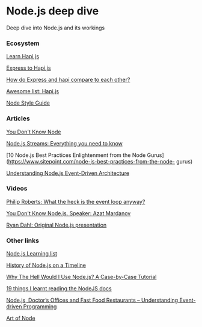 # Node.js deep dive
Deep dive into Node.js and its workings

### Ecosystem
[Learn Hapi.js](https://github.com/dwyl/learn-hapi)

[Express to Hapi.js](http://matt-harrison.com/moving-from-express-to-hapi-js/)

[How do Express and hapi compare to each other?](https://stackoverflow.com/questions/30469767/how-do-express-and-hapi-compare-to-each-other)

[Awesome list: Hapi.js](https://github.com/evolastech/awesome-hapi)

[Node Style Guide](https://github.com/felixge/node-style-guide)

### Articles
[You Don't Know Node](https://webapplog.com/you-dont-know-node/)

[Node.js Streams: Everything you need to know](https://medium.freecodecamp.com/node-js-streams-everything-you-need-to-know-c9141306be93)

[10 Node.js Best Practices Enlightenment from the Node Gurus](https://www.sitepoint.com/node-js-best-practices-from-the-node-
gurus)

[Understanding Node.js Event-Driven Architecture](https://medium.freecodecamp.com/understanding-node-js-event-driven-architecture-223292fcbc2d)

### Videos
[Philip Roberts: What the heck is the event loop anyway?](https://www.youtube.com/watch?v=8aGhZQkoFbQ)

[You Don't Know Node.js. Speaker: Azat Mardanov](https://www.youtube.com/watch?v=vmt9rCrGotM)

[Ryan Dahl: Original Node.js presentation](https://www.youtube.com/watch?v=ztspvPYybIY)

### Other links
[Node.js Learning list](https://github.com/sergtitov/NodeJS-Learning)

[History of Node.js on a Timeline](https://blog.risingstack.com/history-of-node-js/)

[Why The Hell Would I Use Node.js? A Case-by-Case Tutorial](https://www.toptal.com/nodejs/why-the-hell-would-i-use-node-js)

[19 things I learnt reading the NodeJS docs](https://hackernoon.com/19-things-i-learnt-reading-the-nodejs-docs-8a2dcc7f307f)

[Node.js, Doctor’s Offices and Fast Food Restaurants – Understanding Event-driven Programming](http://code.danyork.com/2011/01/25/node-js-doctors-offices-and-fast-food-restaurants-understanding-event-driven-programming/)

[Art of Node](https://github.com/maxogden/art-of-node)
